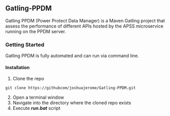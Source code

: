 ## Gatling-PPDM
Gatling PPDM (Power Protect Data Manager) is a Maven Gatling project that assess the performance of different APIs hosted by the APSS microservice running on the PPDM server.

### Getting Started
Gatling PPDM is fully automated and can run via command line.

#### Installation
1. Clone the repo
```
git clone https://githubcom/joshuajerome/Gatling-PPDM.git
```
2. Open a terminal window
3. Navigate into the directory where the cloned repo exists
4. Execute _**run.bat**_ script


